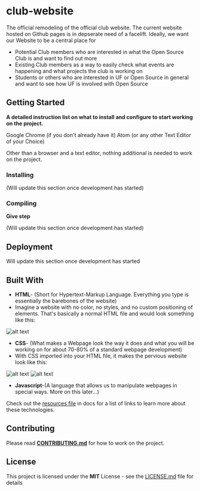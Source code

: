 # club-website
The official remodeling of the official club website. The current website hosted on Github pages is in depserate need of a facelift.
Ideally, we want our Website to be a central place for
 - Potential Club members who are interested in what the Open Source Club is and want to find out more
 - Existing Club members as a way to easily check what events are happening and what projects the club is working on   
 - Students or others who are interested in UF or Open Source in general and want to see how UF is involved with Open Source

## Getting Started

**A detailed instruction list on what to install and configure to start working on the project.**  

Google Chrome (if you don't already have it)
Atom (or any other Text Editor of your Choice)

Other than a browser and a text editor, nothing additional is needed to work on the project.

### Installing

(Will update this section once development has started)

### Compiling 

**Give step**

(Will update this section once development has started)

## Deployment

Will update this section once development has started

## Built With

- **HTML**- (Short for Hypertext-Markup Language. Everything you type is essentially the barebones of the website)
- Imagine a website with no color, no styles, and no custom positioning of elements. That's basically a normal HTML file and would look something like this:  

![alt text](https://github.com/ufosc/club-website/blob/master/ReadMePictures/Naked.JPG)

- **CSS**- (What makes a Webpage look the way it does and what you will be working on for about 70-80% of a standard webpage development)  
- With CSS imported into your HTML file, it makes the pervious website look like this: 

![alt text](https://github.com/ufosc/club-website/blob/master/ReadMePictures/Clothed1.JPG)
![alt text](https://github.com/ufosc/club-website/blob/master/ReadMePictures/Clothed2.JPG)

- **Javascript**-(A language that allows us to manipulate webpages in special ways. More on this later...)

Check out the [resources file](docs/resources.md) in docs for a list of links to learn more about these technologies. 

## Contributing

Please read **[CONTRIBUTING.md](CONTRIBUTING.md)** for how to work on the project.

## License

This project is licensed under the **MIT** License - see the [LICENSE.md](LICENSE.md) file for details
